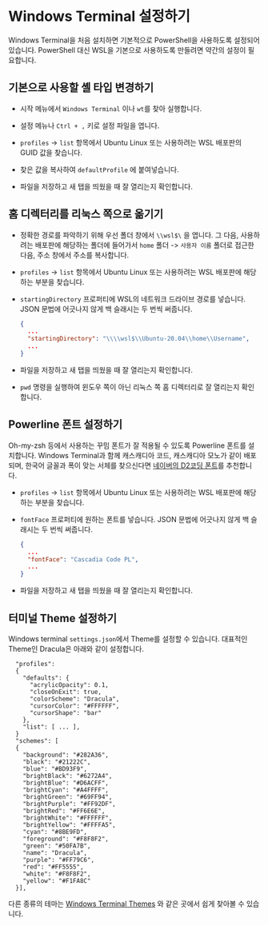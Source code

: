 # Windows Terminal 설정하기

Windows Terminal을 처음 설치하면 기본적으로 PowerShell을 사용하도록 설정되어있습니다. PowerShell 대신 WSL을 기본으로 사용하도록 만들려면 약간의 설정이 필요합니다.

## 기본으로 사용할 셸 타입 변경하기

- 시작 메뉴에서 `Windows Terminal` 이나 `wt`를 찾아 실행합니다.

- 설정 메뉴나 `Ctrl + ,` 키로 설정 파일을 엽니다.

- `profiles` -> `list` 항목에서 Ubuntu Linux 또는 사용하려는 WSL 배포판의 GUID 값을 찾습니다.

- 찾은 값을 복사하여 `defaultProfile` 에 붙여넣습니다.

- 파일을 저장하고 새 탭을 띄웠을 때 잘 열리는지 확인합니다.

## 홈 디렉터리를 리눅스 쪽으로 옮기기

- 정확한 경로를 파악하기 위해 우선 폴더 창에서 `\\wsl$\` 을 엽니다. 그 다음, 사용하려는 배포판에 해당하는 폴더에 들어가서 `home` 폴더 -> `사용자 이름` 폴더로 접근한 다음, 주소 창에서 주소를 복사합니다.

- `profiles` -> `list` 항목에서 Ubuntu Linux 또는 사용하려는 WSL 배포판에 해당하는 부분을 찾습니다.

- `startingDirectory` 프로퍼티에 WSL의 네트워크 드라이브 경로를 넣습니다. JSON 문법에 어긋나지 않게 백 슬래시는 두 번씩 써줍니다.

  ```json
  {
    ...
    "startingDirectory": "\\\\wsl$\\Ubuntu-20.04\\home\\Username",
    ...
  }
  ```

- 파일을 저장하고 새 탭을 띄웠을 때 잘 열리는지 확인합니다.

- `pwd` 명령을 실행하여 윈도우 쪽이 아닌 리눅스 쪽 홈 디렉터리로 잘 열리는지 확인합니다.

## Powerline 폰트 설정하기

Oh-my-zsh 등에서 사용하는 꾸밈 폰트가 잘 적용될 수 있도록 Powerline 폰트를 설치합니다. Windows Terminal과 함께 캐스캐디아 코드, 캐스캐디아 모노가 같이 배포되며, 한국어 글꼴과 폭이 맞는 서체를 찾으신다면 [네이버의 D2코딩 폰트](https://github.com/naver/d2codingfont)를 추천합니다.

- `profiles` -> `list` 항목에서 Ubuntu Linux 또는 사용하려는 WSL 배포판에 해당하는 부분을 찾습니다.

- `fontFace` 프로퍼티에 원하는 폰트를 넣습니다. JSON 문법에 어긋나지 않게 백 슬래시는 두 번씩 써줍니다.

  ```json
  {
    ...
    "fontFace": "Cascadia Code PL",
    ...
  }
  ```

- 파일을 저장하고 새 탭을 띄웠을 때 잘 열리는지 확인합니다.

## 터미널 Theme 설정하기

Windows terminal `settings.json`에서 Theme를 설정할 수 있습니다. 대표적인 Theme인 Dracula은 아래와 같이 설정합니다.

```
  "profiles":
  {
    "defaults": {
      "acrylicOpacity": 0.1,
      "closeOnExit": true,
      "colorScheme": "Dracula",
      "cursorColor": "#FFFFFF",
      "cursorShape": "bar"
    },
    "list": [ ... ],
  }
  "schemes": [
  {
    "background": "#282A36",
    "black": "#21222C",
    "blue": "#BD93F9",
    "brightBlack": "#6272A4",
    "brightBlue": "#D6ACFF",
    "brightCyan": "#A4FFFF",
    "brightGreen": "#69FF94",
    "brightPurple": "#FF92DF",
    "brightRed": "#FF6E6E",
    "brightWhite": "#FFFFFF",
    "brightYellow": "#FFFFA5",
    "cyan": "#8BE9FD",
    "foreground": "#F8F8F2",
    "green": "#50FA7B",
    "name": "Dracula",
    "purple": "#FF79C6",
    "red": "#FF5555",
    "white": "#F8F8F2",
    "yellow": "#F1FA8C"
  }],

```

다른 종류의 테마는 [Windows Terminal Themes](https://atomcorp.github.io/themes/) 와 같은 곳에서 쉽게 찾아볼 수 있습니다.

